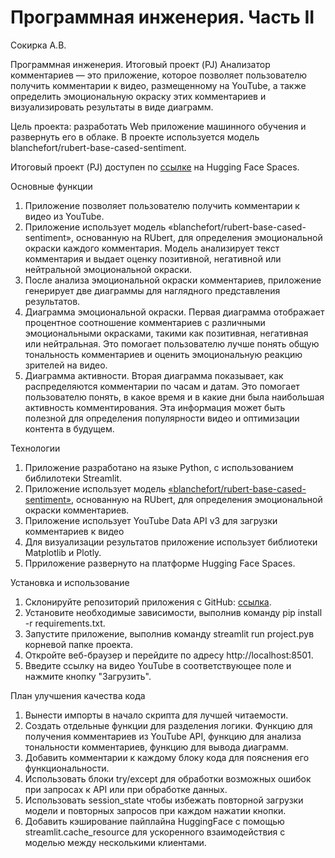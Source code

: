 # Программная инженерия. Часть II

Сокирка А.В.

Программная инженерия. Итоговый проект (PJ)
Анализатор комментариев — это приложение, которое позволяет пользователю получить комментарии к видео, размещенному на YouTube, а также определить эмоциональную окраску этих комментариев и визуализировать результаты в виде диаграмм.

Цель проекта: разработать Web приложение машинного обучения и развернуть его в облаке. В проекте используется модель blanchefort/rubert-base-cased-sentiment.

Итоговый проект (PJ) доступен по [ссылке](https://huggingface.co/spaces/ASokirka/Pi_Project) на Hugging Face Spaces.

Основные функции

1. Приложение позволяет пользователю получить комментарии к видео из YouTube.
2. Приложение использует модель «blanchefort/rubert-base-cased-sentiment», основанную на RUbert, для определения эмоциональной окраски каждого комментария. Модель анализирует текст комментария и выдает оценку позитивной, негативной или нейтральной эмоциональной окраски.
3. После анализа эмоциональной окраски комментариев, приложение генерирует две диаграммы для наглядного представления результатов.
4. Диаграмма эмоциональной окраски. Первая диаграмма отображает процентное соотношение комментариев с различными эмоциональными окрасками, такими как позитивная, негативная или нейтральная. Это помогает пользователю лучше понять общую тональность комментариев и оценить эмоциональную реакцию зрителей на видео.
4. Диаграмма активности. Вторая диаграмма показывает, как распределяются комментарии по часам и датам. Это помогает пользователю понять, в какое время и в какие дни была наибольшая активность комментирования. Эта информация может быть полезной для определения популярности видео и оптимизации контента в будущем.

Технологии

1. Приложение разработано на языке Python, с использованием библилотеки Streamlit.
2. Приложение использует модель [«blanchefort/rubert-base-cased-sentiment»](https://huggingface.co/blanchefort/rubert-base-cased-sentiment), основанную на RUbert, для определения эмоциональной окраски комментариев.
3. Приложение использует YouTube Data API v3 для загрузки комментариев к видео
4. Для визуализации результатов приложение использует библиотеки Matplotlib и Plotly.
5. Прриложение развернуто на платформе Hugging Face Spaces.

Установка и использование

1. Склонируйте репозиторий приложения с GitHub: [ссылка](https://github.com/alesandrsokirka/PI_2024/tree/main).
2. Установите необходимые зависимости, выполнив команду pip install -r requirements.txt.
3. Запустите приложение, выполнив команду streamlit run project.pyв корневой папке проекта.
4. Откройте веб-браузер и перейдите по адресу http://localhost:8501.
4. Введите ссылку на видео YouTube в соответствующее поле и нажмите кнопку "Загрузить".

План улучшения качества кода

1. Вынести импорты в начало скрипта для лучшей читаемости.
2. Создать отдельные функции для разделения логики. Функцию для получения комментариев из YouTube API, функцию для анализа тональности комментариев, функцию для вывода диаграмм.
3. Добавить комментарии к каждому блоку кода для пояснения его функциональности.
4. Использовать блоки try/except для обработки возможных ошибок при запросах к API или при обработке данных.
5. Использовать session_state чтобы избежать повторной загрузки модели и повторных запросов при каждом нажатии кнопки.
6. Добавить кэширование пайплайна HuggingFace с помощью streamlit.cache_resource для ускоренного взаимодействия с моделью между несколькими клиентами.
